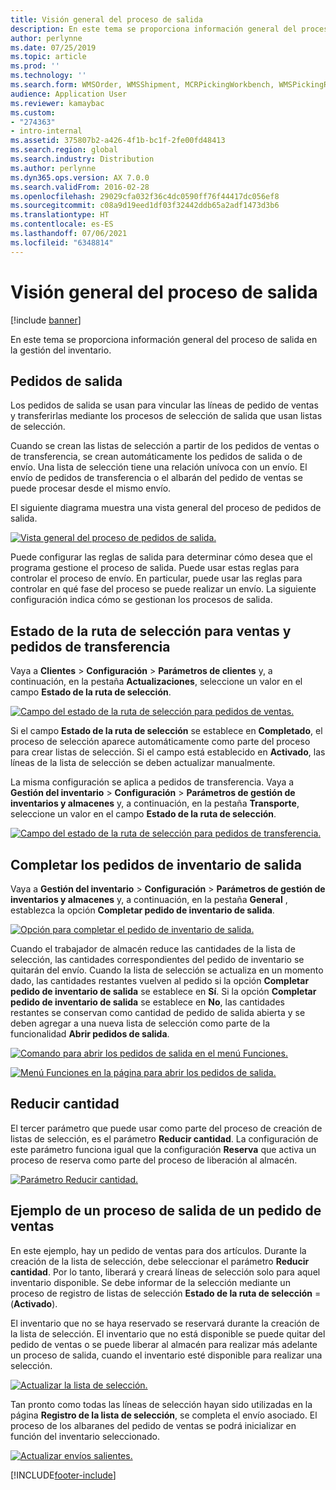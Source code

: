 ```yaml
---
title: Visión general del proceso de salida
description: En este tema se proporciona información general del proceso de salida en la gestión del inventario.
author: perlynne
ms.date: 07/25/2019
ms.topic: article
ms.prod: ''
ms.technology: ''
ms.search.form: WMSOrder, WMSShipment, MCRPickingWorkbench, WMSPickingRegistration, CustomFilterGroup
audience: Application User
ms.reviewer: kamaybac
ms.custom:
- "274363"
- intro-internal
ms.assetid: 375807b2-a426-4f1b-bc1f-2fe00fd48413
ms.search.region: global
ms.search.industry: Distribution
ms.author: perlynne
ms.dyn365.ops.version: AX 7.0.0
ms.search.validFrom: 2016-02-28
ms.openlocfilehash: 29029cfa032f36c4dc0590ff76f44417dc056ef8
ms.sourcegitcommit: c08a9d19eed1df03f32442ddb65a2adf1473d3b6
ms.translationtype: HT
ms.contentlocale: es-ES
ms.lasthandoff: 07/06/2021
ms.locfileid: "6348814"
---
```

# <a name="outbound-process-overview"></a>Visión general del proceso de salida

[!include [banner](../includes/banner.md)]

En este tema se proporciona información general del proceso de salida en la gestión del inventario.

## <a name="output-orders"></a>Pedidos de salida

Los pedidos de salida se usan para vincular las líneas de pedido de ventas y transferirlas mediante los procesos de selección de salida que usan listas de selección.

Cuando se crean las listas de selección a partir de los pedidos de ventas o de transferencia, se crean automáticamente los pedidos de salida o de envío. Una lista de selección tiene una relación unívoca con un envío. El envío de pedidos de transferencia o el albarán del pedido de ventas se puede procesar desde el mismo envío. 

El siguiente diagrama muestra una vista general del proceso de pedidos de salida. 

[![Vista general del proceso de pedidos de salida.](./media/outbound-order.png)](./media/outbound-order.png)

Puede configurar las reglas de salida para determinar cómo desea que el programa gestione el proceso de salida. Puede usar estas reglas para controlar el proceso de envío. En particular, puede usar las reglas para controlar en qué fase del proceso se puede realizar un envío. La siguiente configuración indica cómo se gestionan los procesos de salida.

## <a name="picking-route-status-for-sales-and-transfer-orders"></a>Estado de la ruta de selección para ventas y pedidos de transferencia 

Vaya a **Clientes** \> **Configuración** \> **Parámetros de clientes** y, a continuación, en la pestaña **Actualizaciones**, seleccione un valor en el campo **Estado de la ruta de selección**.

[![Campo del estado de la ruta de selección para pedidos de ventas.](./media/picking-route-status-sales-order.png)](./media/picking-route-status-sales-order.png)

Si el campo **Estado de la ruta de selección** se establece en **Completado**, el proceso de selección aparece automáticamente como parte del proceso para crear listas de selección. Si el campo está establecido en **Activado**, las líneas de la lista de selección se deben actualizar manualmente.

La misma configuración se aplica a pedidos de transferencia. Vaya a **Gestión del inventario** \> **Configuración** \> **Parámetros de gestión de inventarios y almacenes** y, a continuación, en la pestaña **Transporte**, seleccione un valor en el campo **Estado de la ruta de selección**.

[![Campo del estado de la ruta de selección para pedidos de transferencia.](./media/picking-route-status-transfer-order.png)](./media/picking-route-status-transfer-order.png)

## <a name="end-output-inventory-orders"></a>Completar los pedidos de inventario de salida

Vaya a **Gestión del inventario** \> **Configuración** \> **Parámetros de gestión de inventarios y almacenes** y, a continuación, en la pestaña **General** , establezca la opción **Completar pedido de inventario de salida**.

[![Opción para completar el pedido de inventario de salida.](./media//end-output-inventory-order.png)](./media//end-output-inventory-order.png)

Cuando el trabajador de almacén reduce las cantidades de la lista de selección, las cantidades correspondientes del pedido de inventario se quitarán del envío. Cuando la lista de selección se actualiza en un momento dado, las cantidades restantes vuelven al pedido si la opción **Completar pedido de inventario de salida** se establece en **Sí**. Si la opción **Completar pedido de inventario de salida** se establece en **No**, las cantidades restantes se conservan como cantidad de pedido de salida abierta y se deben agregar a una nueva lista de selección como parte de la funcionalidad **Abrir pedidos de salida**. 

[![Comando para abrir los pedidos de salida en el menú Funciones.](./media/open-output-order.png)](./media/open-output-order.png)

[![Menú Funciones en la página para abrir los pedidos de salida.](./media/open-output-order-function.png)](./media/open-output-order-function.png)

## <a name="reduce-quantity"></a>Reducir cantidad

El tercer parámetro que puede usar como parte del proceso de creación de listas de selección, es el parámetro **Reducir cantidad**. La configuración de este parámetro funciona igual que la configuración **Reserva** que activa un proceso de reserva como parte del proceso de liberación al almacén.

[![Parámetro Reducir cantidad.](./media/reduce-quantity.png)](./media/reduce-quantity.png)

## <a name="example-of-an-outbound-process-for-a-sales-order"></a>Ejemplo de un proceso de salida de un pedido de ventas

En este ejemplo, hay un pedido de ventas para dos artículos. Durante la creación de la lista de selección, debe seleccionar el parámetro **Reducir cantidad**. Por lo tanto, liberará y creará líneas de selección solo para aquel inventario disponible. Se debe informar de la selección mediante un proceso de registro de listas de selección **Estado de la ruta de selección** = (**Activado**).

El inventario que no se haya reservado se reservará durante la creación de la lista de selección. El inventario que no está disponible se puede quitar del pedido de ventas o se puede liberar al almacén para realizar más adelante un proceso de salida, cuando el inventario esté disponible para realizar una selección.

[![Actualizar la lista de selección.](./media/update-picking-list.png)](./media/update-picking-list.png)

Tan pronto como todas las líneas de selección hayan sido utilizadas en la página **Registro de la lista de selección**, se completa el envío asociado. El proceso de los albaranes del pedido de ventas se podrá inicializar en función del inventario seleccionado.

[![Actualizar envíos salientes.](./media/outbound-shipments.png)](./media/outbound-shipments.png)


[!INCLUDE[footer-include](../../includes/footer-banner.md)]